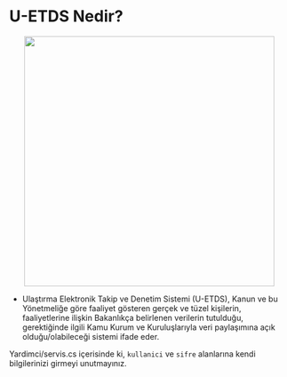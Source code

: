 # U-ETDS Nedir?

<p align="center"> 
<img src="https://upload.wikimedia.org/wikipedia/tr/4/4f/Ula%C5%9Ft%C4%B1rma_ve_Altyap%C4%B1_Bakanl%C4%B1%C4%9F%C4%B1_bayra%C4%9F%C4%B1.png?20220419225454" width="450">
</p>
 
- Ulaştırma Elektronik Takip ve Denetim Sistemi (U-ETDS), Kanun ve bu Yönetmeliğe göre faaliyet gösteren gerçek ve tüzel kişilerin, faaliyetlerine ilişkin Bakanlıkça belirlenen verilerin tutulduğu, gerektiğinde ilgili Kamu Kurum ve Kuruluşlarıyla veri paylaşımına açık olduğu/olabileceği sistemi ifade eder.

Yardimci/servis.cs içerisinde ki, `kullanici` ve `sifre` alanlarına kendi bilgilerinizi girmeyi unutmayınız.
